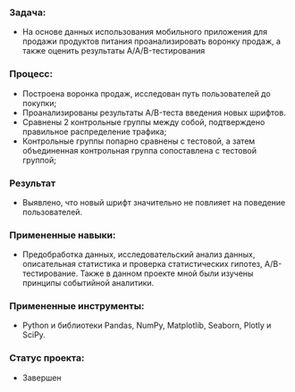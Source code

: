 ### Задача:
- На основе данных использования мобильного приложения для продажи продуктов питания проанализировать воронку продаж, а также оценить результаты A/A/B-тестирования 
### Процесс:
- Построена воронка продаж, исследован путь пользователей до покупки; 
- Проанализированы результаты A/B-теста введения новых шрифтов. 
- Сравнены 2 контрольные группы между собой, подтверждено правильное распределение трафика;
- Контрольные группы попарно сравнены с тестовой, а затем объединенная контрольная группа сопоставлена с тестовой группой;
### Результат
- Выявлено, что новый шрифт значительно не повлияет на поведение пользователей.
### Примененные навыки: 
- Предобработка данных, исследовательский анализ данных, описательная статистика и проверка статистических гипотез, A/B-тестирование. Также в данном проекте мной были изучены принципы событийной аналитики.
### Примененные инструменты: 
- Python и библиотеки Pandas, NumPy, Matplotlib, Seaborn, Plotly и SciPy.
### Статус проекта:
- Завершен
